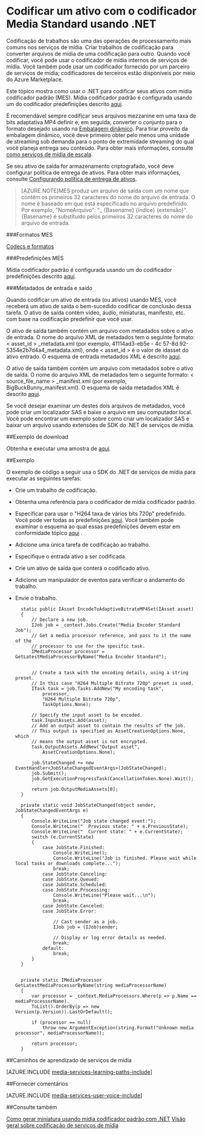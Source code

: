 <properties 
    pageTitle="Codificar um ativo com o codificador Media Standard usando .NET | Microsoft Azure" 
    description="Este tópico mostra como usar o .NET para codificar um ativo usando Strandard de codificador de mídia." 
    services="media-services" 
    documentationCenter="" 
    authors="juliako" 
    manager="erikre" 
    editor=""/>

<tags 
    ms.service="media-services" 
    ms.workload="media" 
    ms.tgt_pltfrm="na" 
    ms.devlang="na" 
    ms.topic="article" 
    ms.date="09/19/2016"
    ms.author="juliako;anilmur"/>


# <a name="encode-an-asset-with-media-encoder-standard-using-net"></a>Codificar um ativo com o codificador Media Standard usando .NET

Codificação de trabalhos são uma das operações de processamento mais comuns nos serviços de mídia. Criar trabalhos de codificação para converter arquivos de mídia de uma codificação para outro. Quando você codificar, você pode usar o codificador de mídia internos de serviços de mídia. Você também pode usar um codificador fornecido por um parceiro de serviços de mídia; codificadores de terceiros estão disponíveis por meio do Azure Marketplace. 

Este tópico mostra como usar o .NET para codificar seus ativos com mídia codificador padrão (MES). Mídia codificador padrão é configurada usando um do codificador predefinições descrito [aqui](http://go.microsoft.com/fwlink/?linkid=618336&clcid=0x409).

É recomendável sempre codificar seus arquivos mezzanine em uma taxa de bits adaptativa MP4 definir e, em seguida, converter o conjunto para o formato desejado usando na [Embalagem dinâmico](media-services-dynamic-packaging-overview.md). Para tirar proveito da embalagem dinâmico, você deve primeiro obter pelo menos uma unidade de streaming sob demanda para o ponto de extremidade streaming do qual você planeja entrega seu conteúdo. Para obter mais informações, consulte [como serviços de mídia de escala](media-services-portal-manage-streaming-endpoints.md).

Se seu ativo de saída for armazenamento criptografado, você deve configurar política de entrega de ativos. Para obter mais informações, consulte [Configurando política de entrega de ativos](media-services-dotnet-configure-asset-delivery-policy.md).

>[AZURE.NOTE]MES produz um arquivo de saída com um nome que contém os primeiros 32 caracteres do nome do arquivo de entrada. O nome é baseado em que está especificado no arquivo predefinido. Por exemplo, "NomeArquivo": "_ {Basename} {índice} {extensão}". {Basename} é substituído pelos primeiros 32 caracteres do nome do arquivo de entrada.

###<a name="mes-formats"></a>Formatos MES

[Codecs e formatos](media-services-media-encoder-standard-formats.md)

###<a name="mes-presets"></a>Predefinições MES

Mídia codificador padrão é configurada usando um do codificador predefinições descrito [aqui](http://go.microsoft.com/fwlink/?linkid=618336&clcid=0x409).

###<a name="input-and-output-metadata"></a>Metadados de entrada e saído

Quando codificar um ativo de entrada (ou ativos) usando MES, você receberá um ativo de saída o bem-sucedido codificar de conclusão dessa tarefa. O ativo de saída contém vídeo, áudio, miniaturas, manifesto, etc. com base na codificação predefinir que você usar.

O ativo de saída também contém um arquivo com metadados sobre o ativo de entrada. O nome do arquivo XML de metadados tem o seguinte formato: < asset_id > _metadata.xml (por exemplo, 41114ad3-eb5e - 4c 57-8d 92-5354e2b7d4a4_metadata.xml), onde < asset_id > é o valor de idasset do ativo entrado. O esquema de entrada metadados XML é descrito [aqui](http://msdn.microsoft.com/library/azure/dn783120.aspx).

O ativo de saída também contém um arquivo com metadados sobre o ativo de saída. O nome do arquivo XML de metadados tem o seguinte formato: < source_file_name > _manifest.xml (por exemplo, BigBuckBunny_manifest.xml). O esquema de saída metadados XML é descrito [aqui](http://msdn.microsoft.com/library/azure/dn783217.aspx).

Se você desejar examinar um destes dois arquivos de metadados, você pode criar um localizador SAS e baixe o arquivo em seu computador local. Você pode encontrar um exemplo sobre como criar um localizador SAS e baixar um arquivo usando extensões de SDK do .NET de serviços de mídia.

##<a name="download-sample"></a>Exemplo de download

Obtenha e executar uma amostra de [aqui](https://azure.microsoft.com/documentation/samples/media-services-dotnet-on-demand-encoding-with-media-encoder-standard/).

##<a name="example"></a>Exemplo

O exemplo de código a seguir usa o SDK do .NET de serviços de mídia para executar as seguintes tarefas:

- Crie um trabalho de codificação.
- Obtenha uma referência para o codificador de mídia codificador padrão.
- Especificar para usar o "H264 taxa de vários bits 720p" predefinido. Você pode ver todas as predefinições [aqui](http://go.microsoft.com/fwlink/?linkid=618336&clcid=0x409). Você também pode examinar o esquema ao qual essas predefinições devem estar em conformidade tópico [aqui](https://msdn.microsoft.com/library/mt269962.aspx) .
- Adicione uma única tarefa de codificação ao trabalho. 
- Especifique o entrada ativo a ser codificada.
- Crie um ativo de saída que conterá o codificado ativo.
- Adicione um manipulador de eventos para verificar o andamento do trabalho.
- Envie o trabalho.
        
        static public IAsset EncodeToAdaptiveBitrateMP4Set(IAsset asset)
        {
            // Declare a new job.
            IJob job = _context.Jobs.Create("Media Encoder Standard Job");
            // Get a media processor reference, and pass to it the name of the 
            // processor to use for the specific task.
            IMediaProcessor processor = GetLatestMediaProcessorByName("Media Encoder Standard");
        

            // Create a task with the encoding details, using a string preset.
            // In this case "H264 Multiple Bitrate 720p" preset is used.
            ITask task = job.Tasks.AddNew("My encoding task",
                processor,
                "H264 Multiple Bitrate 720p",
                TaskOptions.None);
        
            // Specify the input asset to be encoded.
            task.InputAssets.Add(asset);
            // Add an output asset to contain the results of the job. 
            // This output is specified as AssetCreationOptions.None, which 
            // means the output asset is not encrypted. 
            task.OutputAssets.AddNew("Output asset",
                AssetCreationOptions.None);
        
            job.StateChanged += new EventHandler<JobStateChangedEventArgs>(JobStateChanged);
            job.Submit();
            job.GetExecutionProgressTask(CancellationToken.None).Wait();
        
            return job.OutputMediaAssets[0];
        }
        
        private static void JobStateChanged(object sender, JobStateChangedEventArgs e)
        {
            Console.WriteLine("Job state changed event:");
            Console.WriteLine("  Previous state: " + e.PreviousState);
            Console.WriteLine("  Current state: " + e.CurrentState);
            switch (e.CurrentState)
            {
                case JobState.Finished:
                    Console.WriteLine();
                    Console.WriteLine("Job is finished. Please wait while local tasks or downloads complete...");
                    break;
                case JobState.Canceling:
                case JobState.Queued:
                case JobState.Scheduled:
                case JobState.Processing:
                    Console.WriteLine("Please wait...\n");
                    break;
                case JobState.Canceled:
                case JobState.Error:
        
                    // Cast sender as a job.
                    IJob job = (IJob)sender;
        
                    // Display or log error details as needed.
                    break;
                default:
                    break;
            }
        }
        
        
        private static IMediaProcessor GetLatestMediaProcessorByName(string mediaProcessorName)
        {
            var processor = _context.MediaProcessors.Where(p => p.Name == mediaProcessorName).
            ToList().OrderBy(p => new Version(p.Version)).LastOrDefault();
        
            if (processor == null)
                throw new ArgumentException(string.Format("Unknown media processor", mediaProcessorName));
        
            return processor;
        }


##<a name="media-services-learning-paths"></a>Caminhos de aprendizado de serviços de mídia

[AZURE.INCLUDE [media-services-learning-paths-include](../../includes/media-services-learning-paths-include.md)]

##<a name="provide-feedback"></a>Fornecer comentários

[AZURE.INCLUDE [media-services-user-voice-include](../../includes/media-services-user-voice-include.md)]

##<a name="see-also"></a>Consulte também 

[Como gerar miniatura usando mídia codificador padrão com .NET](media-services-dotnet-generate-thumbnail-with-mes.md)
[Visão geral sobre codificação de serviços de mídia](media-services-encode-asset.md)
